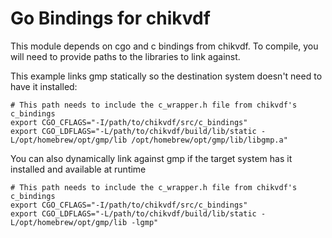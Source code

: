 # Go Bindings for chikvdf

This module depends on cgo and c bindings from chikvdf. To compile, you will need to provide paths to the libraries to
link against.

This example links gmp statically so the destination system doesn't need to have it installed:

```shell
# This path needs to include the c_wrapper.h file from chikvdf's c_bindings
export CGO_CFLAGS="-I/path/to/chikvdf/src/c_bindings"
export CGO_LDFLAGS="-L/path/to/chikvdf/build/lib/static -L/opt/homebrew/opt/gmp/lib /opt/homebrew/opt/gmp/lib/libgmp.a"
```

You can also dynamically link against gmp if the target system has it installed and available at runtime

```shell
# This path needs to include the c_wrapper.h file from chikvdf's c_bindings
export CGO_CFLAGS="-I/path/to/chikvdf/src/c_bindings"
export CGO_LDFLAGS="-L/path/to/chikvdf/build/lib/static -L/opt/homebrew/opt/gmp/lib -lgmp"
```
